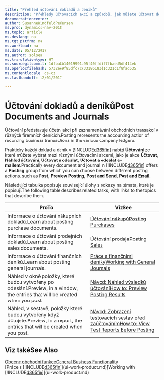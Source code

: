 ```yaml
---
title: "Přehled účtování dokladů a deníků"
description: "Přehledy účtovacích akcí a způsobů, jak můžete účtovat doklady a deníky."
documentationcenter: 
author: SusanneWindfeldPedersen
ms.prod: dynamics-nav-2018
ms.topic: article
ms.devlang: na
ms.tgt_pltfrm: na
ms.workload: na
ms.date: 05/12/2017
ms.author: solsen
ms.translationtype: HT
ms.sourcegitcommit: 1dfba8b14019991c95f40ffd5f7fbaed5df414eb
ms.openlocfilehash: 5732ee9f85dfc7c733186183d1c321c1f8fad535
ms.contentlocale: cs-cz
ms.lasthandoff: 12/01/2017

---
```

# <a name="post-documents-and-journals"></a><span data-ttu-id="8271d-103">Účtování dokladů a deníků</span><span class="sxs-lookup"><span data-stu-id="8271d-103">Post Documents and Journals</span></span>
<span data-ttu-id="8271d-104">Účtování představuje účetní akci při zaznamenávání obchodních transakcí v různých firemních denících.</span><span class="sxs-lookup"><span data-stu-id="8271d-104">Posting represents the accounting action of recording business transactions in the various company ledgers.</span></span>

<span data-ttu-id="8271d-105">Prakticky každý doklad a deník v [!INCLUDE[d365fin](includes/d365fin_md.md)] nabízí **Účtování** ze které můžete vybírat mezi různými účtovacími akcemi, jako je akce **Účtovat**, **Náhled účtování**, **Účtovat a odeslat**, **Účtovat a odeslat e-mailem**.</span><span class="sxs-lookup"><span data-stu-id="8271d-105">Practically every document and journal in [!INCLUDE[d365fin](includes/d365fin_md.md)] offers a **Posting** group from which you can choose between different posting actions, such as **Post**, **Preview Posting**, **Post and Send**, **Post and Email**.</span></span>

<span data-ttu-id="8271d-106">Následující tabulka popisuje související úlohy s odkazy na témata, které je popisují.</span><span class="sxs-lookup"><span data-stu-id="8271d-106">The following table describes related tasks, with links to the topics that describe them.</span></span>

| <span data-ttu-id="8271d-107">Pro</span><span class="sxs-lookup"><span data-stu-id="8271d-107">To</span></span> | <span data-ttu-id="8271d-108">Viz</span><span class="sxs-lookup"><span data-stu-id="8271d-108">See</span></span> |
| --- | --- |
| <span data-ttu-id="8271d-109">Informace o účtování nákupních dokladů.</span><span class="sxs-lookup"><span data-stu-id="8271d-109">Learn about posting purchase documents.</span></span> |[<span data-ttu-id="8271d-110">Účtování nákupů</span><span class="sxs-lookup"><span data-stu-id="8271d-110">Posting Purchases</span></span>](ui-post-purchases.md) |
| <span data-ttu-id="8271d-111">Informace o účtování prodejních dokladů.</span><span class="sxs-lookup"><span data-stu-id="8271d-111">Learn about posting sales documents.</span></span> |[<span data-ttu-id="8271d-112">Účtování prodeje</span><span class="sxs-lookup"><span data-stu-id="8271d-112">Posting Sales</span></span>](ui-post-sales.md) |
| <span data-ttu-id="8271d-113">Informace o účtování finančních deníků.</span><span class="sxs-lookup"><span data-stu-id="8271d-113">Learn about posting general journals.</span></span> |[<span data-ttu-id="8271d-114">Práce s finančními deníky</span><span class="sxs-lookup"><span data-stu-id="8271d-114">Working with General Journals</span></span>](ui-work-general-journals.md) |
| <span data-ttu-id="8271d-115">Náhled v okně položky, které budou vytvořeny po odeslání.</span><span class="sxs-lookup"><span data-stu-id="8271d-115">Preview, in a window, the entries that will be created when you post.</span></span> |[<span data-ttu-id="8271d-116">Návod: Náhled výsledků účtování</span><span class="sxs-lookup"><span data-stu-id="8271d-116">How to: Preview Posting Results</span></span>](ui-how-preview-post-results.md) |
| <span data-ttu-id="8271d-117">Náhled, v sestavě, položky které budou vytvořeny když účtujete.</span><span class="sxs-lookup"><span data-stu-id="8271d-117">Preview, in a report, the entries that will be created when you post.</span></span> |[<span data-ttu-id="8271d-118">Návod: Zobrazení testovacích sestav před zaúčtováním</span><span class="sxs-lookup"><span data-stu-id="8271d-118">How to: View Test Reports Before Posting</span></span>](ui-how-view-test-reports-posting.md) |

## <a name="see-also"></a><span data-ttu-id="8271d-119">Viz také</span><span class="sxs-lookup"><span data-stu-id="8271d-119">See Also</span></span>
[<span data-ttu-id="8271d-120">Obecné obchodní funkce</span><span class="sxs-lookup"><span data-stu-id="8271d-120">General Business Functionality</span></span>](ui-across-business-areas.md)  
<span data-ttu-id="8271d-121">[Práce s [!INCLUDE[d365fin](includes/d365fin_md.md)]](ui-work-product.md)</span><span class="sxs-lookup"><span data-stu-id="8271d-121">[Working with [!INCLUDE[d365fin](includes/d365fin_md.md)]](ui-work-product.md)</span></span>


